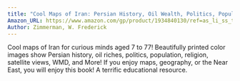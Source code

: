 ```yaml
---
title: "Cool Maps of Iran: Persian History, Oil Wealth, Politics, Population, Religion, Satellite, WMD and More"
Amazon_URL: https://www.amazon.com/gp/product/1934840130/ref=as_li_ss_tl?ie=UTF8&linkCode=ll1&tag=internetbo00a-20
Author: Zimmerman, W. Frederick
---
```

Cool maps of Iran for curious minds aged 7 to 77!  Beautifully printed color images show Persian history, oil riches, politics, population, religion, satellite views, WMD, and More!  If you enjoy maps, geography, or the Near East, you will enjoy this book!  A terrific educational resource.